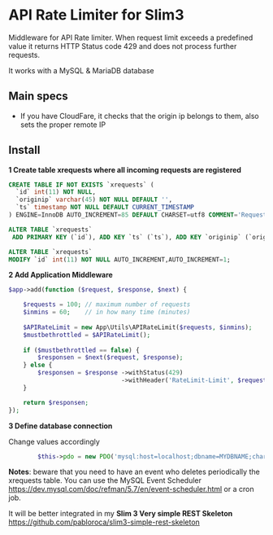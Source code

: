 # API Rate Limiter for Slim3

Middleware for API Rate limiter. When request limit exceeds a predefined value it returns HTTP Status code 429 and does not process further requests.

It works with a MySQL & MariaDB database

## Main specs

- If you have CloudFare, it checks that the origin ip belongs to them, also sets the proper remote IP

## Install

**1 Create table xrequests where all incoming requests are registered**

```sql
CREATE TABLE IF NOT EXISTS `xrequests` (
  `id` int(11) NOT NULL,
  `originip` varchar(45) NOT NULL DEFAULT '',
  `ts` timestamp NOT NULL DEFAULT CURRENT_TIMESTAMP
) ENGINE=InnoDB AUTO_INCREMENT=85 DEFAULT CHARSET=utf8 COMMENT='Requests from remote IPs';

ALTER TABLE `xrequests`
 ADD PRIMARY KEY (`id`), ADD KEY `ts` (`ts`), ADD KEY `originip` (`originip`);

ALTER TABLE `xrequests`
MODIFY `id` int(11) NOT NULL AUTO_INCREMENT,AUTO_INCREMENT=1;
```

**2 Add Application Middleware**

```php
$app->add(function ($request, $response, $next) {

	$requests = 100; // maximum number of requests
	$inmins = 60;    // in how many time (minutes)
	
	$APIRateLimit = new App\Utils\APIRateLimit($requests, $inmins);
	$mustbethrottled = $APIRateLimit();
	
	if ($mustbethrottled == false) {
        $responsen = $next($request, $response);
	} else {
        $responsen = $response ->withStatus(429)
                               ->withHeader('RateLimit-Limit', $requests);
	}

    return $responsen;
});
```
**3 Define database connection**

Change values accordingly

```php
    	$this->pdo = new PDO('mysql:host=localhost;dbname=MYDBNAME;charset=utf8', 'MYUSER', 'MYPASSWORD');
```


**Notes**: beware that you need to have an event who deletes periodically the xrequests table. You can use the MySQL Event Scheduler https://dev.mysql.com/doc/refman/5.7/en/event-scheduler.html or a cron job.

It will be better integrated in my **Slim 3 Very simple REST Skeleton**  https://github.com/pabloroca/slim3-simple-rest-skeleton

